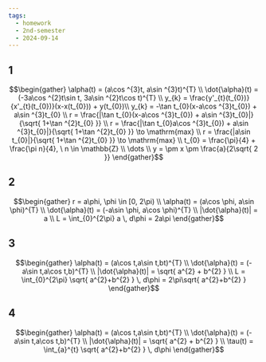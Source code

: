 ```yaml
---
tags:
  - homework
  - 2nd-semester
  - 2024-09-14
---
```

## 1

$$\begin{gather}
\alpha(t) = (a\cos ^{3}t, a\sin ^{3}t)^{T} \\
\dot{\alpha}(t) = (-3a\cos ^{2}t\sin t, 3a\sin ^{2}t\cos t)^{T} \\
y_{k} = \frac{y'_{t}(t_{0})}{x'_{t}(t_{0})}(x-x(t_{0})) + y(t_{0})\\
y_{k} = -\tan t_{0}(x-a\cos ^{3}t_{0}) + a\sin ^{3}t_{0} \\
r = \frac{|\tan t_{0}(x-a\cos ^{3}t_{0}) + a\sin ^{3}t_{0}|}{\sqrt{ 1+\tan ^{2}t_{0} }} \\
r = \frac{|\tan t_{0}a\cos ^{3}t_{0}) + a\sin ^{3}t_{0}|}{\sqrt{ 1+\tan ^{2}t_{0} }} \to \mathrm{max} \\
r = \frac{|a\sin t_{0}|}{\sqrt{ 1+\tan ^{2}t_{0} }} \to \mathrm{max} \\
t_{0} = \frac{\pi}{4} + \frac{\pi n}{4}, \ n \in \mathbb{Z} \\
\dots \\
y = \pm x \pm \frac{a}{2\sqrt{ 2 }}
\end{gather}$$

## 2

$$\begin{gather}
r = a\phi, \phi \in [0, 2\pi) \\
\alpha(t) = (a\cos \phi, a\sin \phi)^{T} \\
\dot{\alpha}(t) = (-a\sin \phi, a\cos \phi)^{T} \\
|\dot{\alpha}(t)| = a \\
L = \int_{0}^{2\pi} a \, d\phi  = 2a\pi
\end{gather}$$

## 3

$$\begin{gather}
\alpha(t) = (a\cos t,a\sin t,bt)^{T} \\
\dot{\alpha}(t) = (-a\sin t,a\cos t,b)^{T} \\
|\dot{\alpha}(t)| = \sqrt{ a^{2} + b^{2} } \\
L = \int_{0}^{2\pi} \sqrt{ a^{2}+b^{2} } \, d\phi = 2\pi\sqrt{ a^{2}+b^{2} }
\end{gather}$$

## 4

$$\begin{gather}
\alpha(t) = (a\cos t,a\sin t,bt)^{T} \\
\dot{\alpha}(t) = (-a\sin t,a\cos t,b)^{T} \\
|\dot{\alpha}(t)| = \sqrt{ a^{2} + b^{2} } \\
\tau(t) = \int_{a}^{t} \sqrt{ a^{2}+b^{2} } \, d\phi 
\end{gather}$$